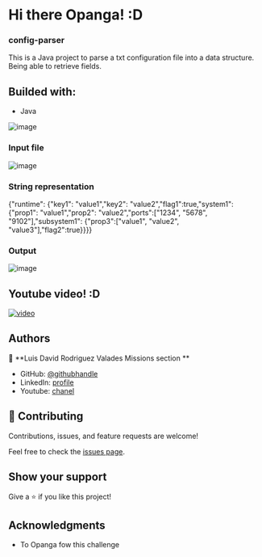 # Hi there Opanga! :D
### config-parser
This is a Java project to parse a txt configuration file into a data structure. Being able to retrieve fields.

## Builded with:
- Java


![image](https://user-images.githubusercontent.com/105079888/198164834-9b1c76d2-04c2-4fbc-abb3-bafea85aafed.png)


### Input file 
![image](https://user-images.githubusercontent.com/105079888/198165030-2c09c976-df10-4c5e-bb28-28bd3a94c4ce.png)

### String representation
{"runtime": {"key1": "value1","key2": "value2","flag1":true,"system1": {"prop1": "value1","prop2": "value2","ports":["1234", "5678", "9102"],"subsystem1": {"prop3":["value1", "value2", "value3"],"flag2":true}}}}


### Output
![image](https://user-images.githubusercontent.com/105079888/198165121-5397df78-c31e-4591-a1bb-c3023388cda1.png)


## Youtube video! :D
[![video](https://user-images.githubusercontent.com/105079888/197357338-84c9dcb2-1fb4-4a98-b60a-d1e640be789c.png)](https://www.youtube.com/watch?v=_UHtizhfg2A)

## Authors

👤 **Luis David Rodriguez Valades Missions section **

- GitHub: [@githubhandle](https://github.com/LuisDavidRodriguez)
- LinkedIn: [profile](https://www.linkedin.com/in/luis-david-rodriguez-valades)
- Youtube: [chanel](https://www.youtube.com/channel/UChuA4SgdDYk2DHStsy7HEgQ)


## 🤝 Contributing

Contributions, issues, and feature requests are welcome!

Feel free to check the [issues page](../../issues/).

## Show your support

Give a ⭐️ if you like this project!

## Acknowledgments
- To Opanga fow this challenge
